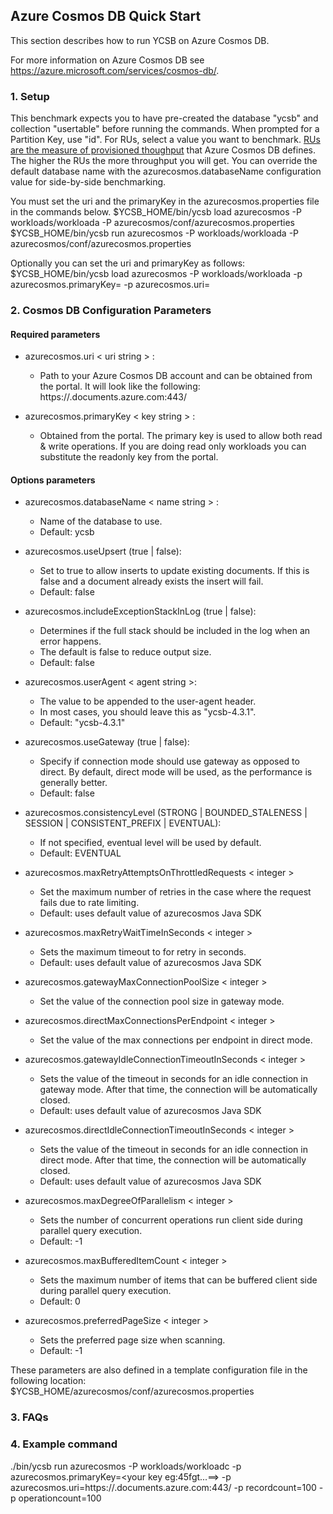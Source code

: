 <!--
Copyright (c) 2018 YCSB contributors.
All rights reserved.

Licensed under the Apache License, Version 2.0 (the "License"); you
may not use this file except in compliance with the License. You
may obtain a copy of the License at

http://www.apache.org/licenses/LICENSE-2.0

Unless required by applicable law or agreed to in writing, software
distributed under the License is distributed on an "AS IS" BASIS,
WITHOUT WARRANTIES OR CONDITIONS OF ANY KIND, either express or
implied. See the License for the specific language governing
permissions and limitations under the License. See accompanying
LICENSE file.
-->

## Azure Cosmos DB Quick Start

This section describes how to run YCSB on Azure Cosmos DB. 

For more information on Azure Cosmos DB see 
https://azure.microsoft.com/services/cosmos-db/.

### 1. Setup
This benchmark expects you to have pre-created the database "ycsb" and
collection "usertable" before running the commands. When
prompted for a Partition Key, use "id". For RUs, select a value you
want to benchmark.  [RUs are the measure of provisioned thoughput](https://docs.microsoft.com/azure/cosmos-db/request-units)
that Azure Cosmos DB defines. The higher the RUs the more throughput you will
get. You can override the default database name with the 
azurecosmos.databaseName configuration value for side-by-side
benchmarking.

You must set the uri and the primaryKey in the azurecosmos.properties file in the commands below.
    $YCSB_HOME/bin/ycsb load azurecosmos -P workloads/workloada -P azurecosmos/conf/azurecosmos.properties
    $YCSB_HOME/bin/ycsb run azurecosmos -P workloads/workloada -P azurecosmos/conf/azurecosmos.properties

Optionally you can set the uri and primaryKey as follows:
    $YCSB_HOME/bin/ycsb load azurecosmos -P workloads/workloada -p azurecosmos.primaryKey=<key from the portal> -p azurecosmos.uri=<uri from the portal>

### 2. Cosmos DB Configuration Parameters

#### Required parameters

- azurecosmos.uri < uri string > :
    - Path to your Azure Cosmos DB account and can be obtained from the portal. It will look like the following:  https://<your account name>.documents.azure.com:443/

- azurecosmos.primaryKey < key string > :
    - Obtained from the portal.  The
	  primary key is used to allow both read & write operations.  If you are
	  doing read only workloads you can substitute the readonly key from the
	  portal.

#### Options parameters

- azurecosmos.databaseName < name string > :
    - Name of the database to use.
    - Default: ycsb

- azurecosmos.useUpsert (true | false):
	- Set to true to allow inserts to update existing documents.  If this is 
	  false and a document already exists the insert will fail.
    - Default: false

- azurecosmos.includeExceptionStackInLog (true | false):
	- Determines if the full stack should be included in the log when an error happens.
	- The default is false to reduce output size.
    - Default: false

- azurecosmos.userAgent < agent string >:
	- The value to be appended to the user-agent header.
	- In most cases, you should leave this as "ycsb-4.3.1".
    - Default: "ycsb-4.3.1"

- azurecosmos.useGateway (true | false):
	- Specify if connection mode should use gateway as opposed to direct. By default, direct mode will be used, as the performance is generally better.
    - Default: false

- azurecosmos.consistencyLevel (STRONG | BOUNDED_STALENESS | SESSION | CONSISTENT_PREFIX | EVENTUAL):
	- If not specified, eventual level will be used by default. 
	- Default: EVENTUAL

- azurecosmos.maxRetryAttemptsOnThrottledRequests < integer >
    - Set the maximum number of retries in the case where the request fails due to rate limiting.
    - Default: uses default value of azurecosmos Java SDK

- azurecosmos.maxRetryWaitTimeInSeconds < integer >
    - Sets the maximum timeout to for retry in seconds.
    - Default: uses default value of azurecosmos Java SDK
	
- azurecosmos.gatewayMaxConnectionPoolSize < integer >
   - Set the value of the connection pool size in gateway mode.
   
- azurecosmos.directMaxConnectionsPerEndpoint < integer >
   - Set the value of the max connections per endpoint in direct mode.

- azurecosmos.gatewayIdleConnectionTimeoutInSeconds < integer >
   - Sets the value of the timeout in seconds for an idle connection in gateway mode. After that time, the connection will be automatically closed.
   - Default: uses default value of azurecosmos Java SDK

- azurecosmos.directIdleConnectionTimeoutInSeconds < integer >
   - Sets the value of the timeout in seconds for an idle connection in direct mode. After that time, the connection will be automatically closed.
   - Default: uses default value of azurecosmos Java SDK


- azurecosmos.maxDegreeOfParallelism < integer >
    - Sets the number of concurrent operations run client side during parallel query execution.
    - Default: -1
	
- azurecosmos.maxBufferedItemCount < integer >
    - Sets the maximum number of items that can be buffered client side during parallel query execution.
    - Default: 0
	
- azurecosmos.preferredPageSize < integer >
    - Sets the preferred page size when scanning.
    - Default: -1


These parameters are also defined in a template configuration file in the
following location:
  $YCSB_HOME/azurecosmos/conf/azurecosmos.properties

### 3. FAQs

### 4. Example command
./bin/ycsb run azurecosmos -P workloads/workloadc -p azurecosmos.primaryKey=<your key eg:45fgt...==> -p azurecosmos.uri=https://<your account>.documents.azure.com:443/ -p recordcount=100 -p operationcount=100
